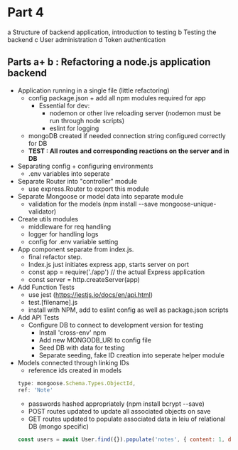 # Part 4

a Structure of backend application, introduction to testing
b Testing the backend
c User administration
d Token authentication

## Parts a+ b : Refactoring a node.js application backend

* Application running in a single file (little refactoring)
    * config package.json + add all npm modules required for app
        * Essential for dev: 
            * nodemon or other live reloading server (nodemon must be run through node scripts)
            * eslint for logging
    * mongoDB created if needed connection string configured correctly for DB
    * **TEST : All routes and corresponding reactions on the server and in DB** 
* Separating config + configuring environments
    * .env variables into seperate
* Separate Router into "controller" module
    * use express.Router to export this module
* Separate Mongoose or model data into separate module
    * validation for the models (npm install --save mongoose-unique-validator)
* Create utils modules
    * middleware for req handling
    * logger for handling logs
    * config for .env variable setting
* App component separate from index.js.
    * final refactor step. 
    * Index.js just initiates express app, starts server on port
    * const app = require('./app') // the actual Express application
    * const server = http.createServer(app)
* Add Function Tests
    * use jest (https://jestjs.io/docs/en/api.html)
    * test.[filename].js
    * install with NPM, add to eslint config as well as package.json scripts
* Add API Tests
    * Configure DB to connect to development version for testing
        * Install 'cross-env' npm 
        * Add new MONGODB_URI to config file
        * Seed DB with data for testing
        * Separate seeding, fake ID creation into seperate helper module
* Models connected through linking IDs
    * reference ids created in models
    ```javascript
    type: mongoose.Schema.Types.ObjectId,
    ref: 'Note'
    ```
    * passwords hashed appropriately (npm install bcrypt --save)
    * POST routes updated to update all associated objects on save
    * GET routes updated to populate associated data in leiu of relational DB (mongo specific)
    ```javascript
    const users = await User.find({}).populate('notes', { content: 1, date: 1 })
    ```
